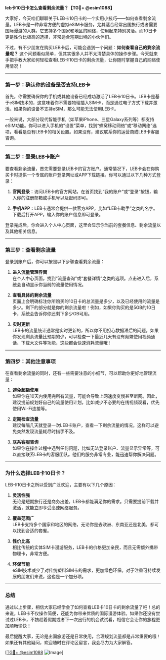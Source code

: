 **leb卡10日卡怎么查看剩余流量？【TG💪+ @esim1088】**

大家好，今天咱们聊聊关于LEB卡10日卡的一个实用小技巧——如何查看剩余流量。LEB卡是一种非常方便的虚拟eSIM卡服务，尤其适合经常出国旅行或者需要国际漫游的人群。它支持多个国家和地区的网络，使用起来特别灵活。而10日卡更是性价比极高的选择，非常适合短期出境的小伙伴们。

不过，有不少朋友在购买LEB卡后，可能会遇到一个问题：**如何查看自己的剩余流量呢？** 这个问题看似简单，但其实很多人并不太清楚具体的操作步骤。今天就来手把手教大家如何轻松查看LEB卡10日卡的剩余流量，让你随时掌握自己的网络使用情况！

---

### **第一步：确认你的设备是否支持LEB卡**
首先，你需要确保你的手机或其他设备已经成功激活了LEB卡10日卡。LEB卡是基于eSIM技术的，这意味着你不需要物理插入SIM卡，而是通过电子方式下载并激活。如果你的设备不支持eSIM，那么可能无法使用LEB卡。

一般来说，大部分现代智能手机（如苹果iPhone、三星Galaxy系列等）都支持eSIM功能。你可以进入手机的“设置”菜单，找到“蜂窝移动网络”或“移动网络”选项，看看是否有LEB卡的相关设置。如果没有，建议联系你的运营商或LEB卡客服咨询。

---

### **第二步：登录LEB卡账户**
要查看剩余流量，首先需要登录LEB卡的官方账户。通常情况下，LEB卡会在你购买卡时提供一个专属的账户登录网址或APP下载链接。你可以通过以下几种方式登录：

1. **官网登录**：访问LEB卡的官方网站，在首页找到“我的账户”或“登录”按钮，输入你的注册邮箱或手机号以及密码即可。
   
2. **手机APP**：LEB卡通常会提供一款官方APP，比如“LEB卡助手”之类的名字。下载后打开APP，输入你的账户信息即可登录。

登录完成后，你会进入个人中心页面，这里会显示你当前的套餐信息、剩余流量以及其他相关信息。

---

### **第三步：查看剩余流量**
登录到账户后，你可以按照以下步骤查看剩余流量：

1. **进入流量管理界面**  
   在个人中心页面，找到“流量查询”或“套餐详情”之类的选项。点击进入后，系统会自动显示你当前的流量使用情况。

2. **查看具体的剩余流量**  
   页面上会明确标注你所购买的10日卡的总流量是多少，以及已经使用的流量是多少。剩下的部分就是你的剩余流量啦！例如，如果你购买的是5GB的10日卡，系统会告诉你你还剩下多少GB可用。

3. **实时更新**  
   LEB卡的流量统计通常是实时更新的，所以你不用担心数据滞后的问题。如果你发现剩余流量比预期的少，可以检查一下最近几天有没有频繁使用视频通话、下载大文件等功能，这些都会快速消耗流量哦！

---

### **第四步：其他注意事项**
在查看剩余流量的同时，还有一些需要注意的小细节，可以帮助你更好地管理流量：

1. **避免超额使用**  
   如果你在10天内使用完所有流量，可能会导致上网速度变慢甚至断网。因此，建议提前规划好自己的流量使用计划，比如减少不必要的在线视频观看，优先使用Wi-Fi连接等。

2. **定期检查流量**  
   建议每隔几天就登录一次LEB卡账户，查看一下剩余流量的情况。这样可以避免突然发现流量耗尽时措手不及。

3. **联系客服咨询**  
   如果你在操作过程中遇到任何问题，比如无法登录账户、流量显示异常等，可以直接联系LEB卡的客服团队。他们的服务非常专业，能迅速帮你解决问题。

---

### **为什么选择LEB卡10日卡？**
LEB卡10日卡之所以受到广泛欢迎，主要有以下几个原因：

1. **灵活性强**  
   无论是短期旅行还是商务出差，LEB卡都能满足你的需求。只需要提前下载并激活，就能立即享受高速网络服务。

2. **覆盖范围广**  
   LEB卡支持多个国家和地区的网络，无论你是去欧洲、东南亚还是北美，都可以找到合适的套餐。

3. **性价比高**  
   相比传统的实体SIM卡漫游服务，LEB卡的价格更加亲民，而且无需额外携带物理卡，非常方便。

4. **环保节能**  
   eSIM技术减少了对传统塑料SIM卡的需求，更加绿色环保。对于注重可持续发展的朋友们来说，这也是一个加分项。

---

### **总结**
通过以上步骤，相信大家已经学会了如何查看LEB卡10日卡的剩余流量了吧！总的来说，LEB卡不仅操作简便，还能为你带来优质的国际漫游体验。如果你还没有尝试过LEB卡，不妨趁着假期或者下一次出行的机会试试看，相信它会让你的旅程更加顺畅愉快！

最后提醒大家，无论是出国旅游还是日常使用，合理规划流量都是非常重要的哦！如果还有其他疑问，欢迎随时在评论区留言，我会尽力为大家解答。

[[TG💪+ @esim1088](https://t.me/s/esim1088) ![Image](https://i.postimg.cc/4NQfJmqS/Snipaste-2025-05-13-00-14-12.png)]